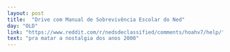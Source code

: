 ```yaml
---
layout: post
title:  "Drive com Manual de Sobrevivência Escolar do Ned"
day: "OLD"
link: "https://www.reddit.com/r/nedsdeclassified/comments/hoahv7/help/"
text: "pra matar a nostalgia dos anos 2000"
---
```

